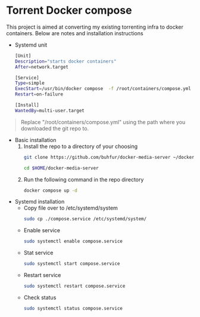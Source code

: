 
# Torrent Docker compose 

This project is aimed at converting my existing torrenting infra to docker containers. Below are notes and installation instructions

- Systemd unit 
    ```bash
    [Unit]
    Description="starts docker containers"
    After=network.target

    [Service]
    Type=simple 
    ExecStart=/usr/bin/docker compose  -f /root/containers/compose.yml up  
    Restart=on-failure

    [Install]
    WantedBy=multi-user.target
    ```
> Replace "/root/containers/compose.yml" using the path where you downloaded the git repo to.

- Basic installation 
    1. Install the repo to a directory of your choosing 
        ```bash
        git clone https://github.com/buhfur/docker-media-server ~/docker-media-server

        cd $HOME/docker-media-server
        ```
    2. Run the following command in the repo directory 
        ```bash
        docker compose up -d 
        ```
- Systemd installation
    - Copy file over to /etc/systemd/system
        ```bash
        sudo cp ./compose.service /etc/systemd/system/
        ```
    - Enable service 
        ```bash
        sudo systemctl enable compose.service
        ```
    - Stat service 
        ```bash
        sudo systemctl start compose.service 
        ```
    - Restart service 
        ```bash
        sudo systemctl restart compose.service
        ```
    - Check status 
        ```bash
        sudo systemctl status compose.service
        ```
